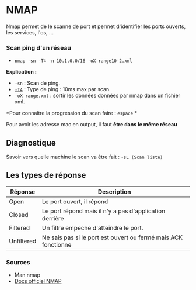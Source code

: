 # NMAP

Nmap permet de le scanne de port et permet d'identifier les ports ouverts, les services, l'os, ...

### Scan ping d'un réseau 

* `nmap -sn -T4 -n 10.1.0.0/16 -oX range10-2.xml`

**Explication :**

* `-sn` : Scan de ping.
* [`-T4`](https://www.explainshell.com/explain?cmd=nmap+-T4+-A+-p-+-v+10.10.10.29) : Type de ping : 10ms max par scan.
* `-oX range.xml` : sortir les données données par nmap dans un fichier xml.

*Pour connaître la progression du scan faire : `espace` *

Pour avoir les adresse mac en output, il faut **être dans le même réseau**

## Diagnostique 

Savoir vers quelle machine le scan va être fait : `-sL (Scan liste)`

## Les types de réponse 

| Réponse    | Description                                                    |
| ---------- | -------------------------------------------------------------- |
| Open       | Le port ouvert, il répond                                      |
| Closed     | Le port répond mais il n'y a pas d'application derrière        |
| Filtered   | Un filtre empeche d'atteindre le port.                         |
| Unfiltered | Ne sais pas si le port est ouvert ou fermé mais ACK fonctionne |


### Sources

- Man nmap
- [Docs officiel NMAP](https://nmap.org)

